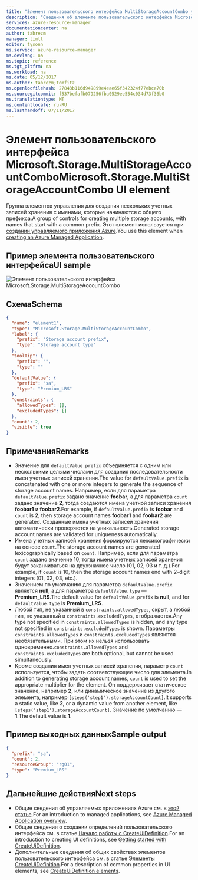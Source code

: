 ```yaml
---
title: "Элемент пользовательского интерфейса MultiStorageAccountCombo управляемого приложения Azure | Документация Майкрософт"
description: "Сведения об элементе пользовательского интерфейса Microsoft.Storage.MultiStorageAccountCombo для управляемых приложений Azure"
services: azure-resource-manager
documentationcenter: na
author: tabrezm
manager: timlt
editor: tysonn
ms.service: azure-resource-manager
ms.devlang: na
ms.topic: reference
ms.tgt_pltfrm: na
ms.workload: na
ms.date: 05/12/2017
ms.author: tabrezm;tomfitz
ms.openlocfilehash: 27843b116d949899e4eae65f342324f77ebca70b
ms.sourcegitcommit: f537befafb079256fba0529ee554c034d73f36b0
ms.translationtype: MT
ms.contentlocale: ru-RU
ms.lasthandoff: 07/11/2017
---
```

# <a name="microsoftstoragemultistorageaccountcombo-ui-element"></a><span data-ttu-id="f9931-103">Элемент пользовательского интерфейса Microsoft.Storage.MultiStorageAccountCombo</span><span class="sxs-lookup"><span data-stu-id="f9931-103">Microsoft.Storage.MultiStorageAccountCombo UI element</span></span>
<span data-ttu-id="f9931-104">Группа элементов управления для создания нескольких учетных записей хранения с именами, которые начинаются с общего префикса.</span><span class="sxs-lookup"><span data-stu-id="f9931-104">A group of controls for creating multiple storage accounts, with names that start with a common prefix.</span></span> <span data-ttu-id="f9931-105">Этот элемент используется при [создании управляемого приложения Azure](managed-application-publishing.md).</span><span class="sxs-lookup"><span data-stu-id="f9931-105">You use this element when [creating an Azure Managed Application](managed-application-publishing.md).</span></span>

## <a name="ui-sample"></a><span data-ttu-id="f9931-106">Пример элемента пользовательского интерфейса</span><span class="sxs-lookup"><span data-stu-id="f9931-106">UI sample</span></span>
![Элемент пользовательского интерфейса Microsoft.Storage.MultiStorageAccountCombo](./media/managed-application-elements/microsoft.storage.multistorageaccountcombo.png)

## <a name="schema"></a><span data-ttu-id="f9931-108">Схема</span><span class="sxs-lookup"><span data-stu-id="f9931-108">Schema</span></span>
```json
{
  "name": "element1",
  "type": "Microsoft.Storage.MultiStorageAccountCombo",
  "label": {
    "prefix": "Storage account prefix",
    "type": "Storage account type"
  },
  "toolTip": {
    "prefix": "",
    "type": ""
  },
  "defaultValue": {
    "prefix": "sa",
    "type": "Premium_LRS"
  },
  "constraints": {
    "allowedTypes": [],
    "excludedTypes": []
  },
  "count": 2,
  "visible": true
}
```

## <a name="remarks"></a><span data-ttu-id="f9931-109">Примечания</span><span class="sxs-lookup"><span data-stu-id="f9931-109">Remarks</span></span>
- <span data-ttu-id="f9931-110">Значение для `defaultValue.prefix` объединяется с одним или несколькими целыми числами для создания последовательности имен учетных записей хранения.</span><span class="sxs-lookup"><span data-stu-id="f9931-110">The value for `defaultValue.prefix` is concatenated with one or more integers to generate the sequence of storage account names.</span></span> <span data-ttu-id="f9931-111">Например, если для параметра `defaultValue.prefix` задано значение **foobar**, а для параметра `count` задано значение **2**, тогда создаются имена учетной записи хранения **foobar1** и **foobar2**.</span><span class="sxs-lookup"><span data-stu-id="f9931-111">For example, if `defaultValue.prefix` is **foobar** and `count` is **2**, then storage account names **foobar1** and **foobar2** are generated.</span></span> <span data-ttu-id="f9931-112">Созданные имена учетных записей хранения автоматически проверяются на уникальность.</span><span class="sxs-lookup"><span data-stu-id="f9931-112">Generated storage account names are validated for uniqueness automatically.</span></span>
- <span data-ttu-id="f9931-113">Имена учетных записей хранения формируются лексикографически на основе `count`.</span><span class="sxs-lookup"><span data-stu-id="f9931-113">The storage account names are generated lexicographically based on `count`.</span></span> <span data-ttu-id="f9931-114">Например, если для параметра `count` задано значение 10, тогда имена учетных записей хранения будут заканчиваться на двухзначное число (01, 02, 03 и т. д.).</span><span class="sxs-lookup"><span data-stu-id="f9931-114">For example, if `count` is 10, then the storage account names end with 2-digit integers (01, 02, 03, etc.).</span></span>
- <span data-ttu-id="f9931-115">Значением по умолчанию для параметра `defaultValue.prefix` является **null**, а для параметра `defaultValue.type` — **Premium_LRS**.</span><span class="sxs-lookup"><span data-stu-id="f9931-115">The default value for `defaultValue.prefix` is **null**, and for `defaultValue.type` is **Premium_LRS**.</span></span>
- <span data-ttu-id="f9931-116">Любой тип, не указанный в `constraints.allowedTypes`, скрыт, а любой тип, не указанный в `constraints.excludedTypes`, отображается.</span><span class="sxs-lookup"><span data-stu-id="f9931-116">Any type not specified in `constraints.allowedTypes` is hidden, and any type not specified in `constraints.excludedTypes` is shown.</span></span>
<span data-ttu-id="f9931-117">Параметры `constraints.allowedTypes` и `constraints.excludedTypes` являются необязательными. При этом их нельзя использовать одновременно.</span><span class="sxs-lookup"><span data-stu-id="f9931-117">`constraints.allowedTypes` and `constraints.excludedTypes` are both optional, but cannot be used simultaneously.</span></span>
- <span data-ttu-id="f9931-118">Кроме создания имен учетных записей хранения, параметр `count` используется, чтобы задать соответствующее число для элемента.</span><span class="sxs-lookup"><span data-stu-id="f9931-118">In addition to generating storage account names, `count` is used to set the appropriate multiplier for the element.</span></span> <span data-ttu-id="f9931-119">Он поддерживает статическое значение, например **2**, или динамическое значение из другого элемента, например `[steps('step1').storageAccountCount]`.</span><span class="sxs-lookup"><span data-stu-id="f9931-119">It supports a static value, like **2**, or a dynamic value from another element, like `[steps('step1').storageAccountCount]`.</span></span> <span data-ttu-id="f9931-120">Значение по умолчанию — **1**.</span><span class="sxs-lookup"><span data-stu-id="f9931-120">The default value is **1**.</span></span>

## <a name="sample-output"></a><span data-ttu-id="f9931-121">Пример выходных данных</span><span class="sxs-lookup"><span data-stu-id="f9931-121">Sample output</span></span>
```json
{
  "prefix": "sa",
  "count": 2,
  "resourceGroup": "rg01",
  "type": "Premium_LRS"
}
```

## <a name="next-steps"></a><span data-ttu-id="f9931-122">Дальнейшие действия</span><span class="sxs-lookup"><span data-stu-id="f9931-122">Next steps</span></span>
* <span data-ttu-id="f9931-123">Общие сведения об управляемых приложениях Azure см. в [этой статье](managed-application-overview.md).</span><span class="sxs-lookup"><span data-stu-id="f9931-123">For an introduction to managed applications, see [Azure Managed Application overview](managed-application-overview.md).</span></span>
* <span data-ttu-id="f9931-124">Общие сведения о создании определений пользовательского интерфейса см. в статье [Начало работы с CreateUiDefinition](managed-application-createuidefinition-overview.md).</span><span class="sxs-lookup"><span data-stu-id="f9931-124">For an introduction to creating UI definitions, see [Getting started with CreateUiDefinition](managed-application-createuidefinition-overview.md).</span></span>
* <span data-ttu-id="f9931-125">Дополнительные сведения об общих свойствах элементов пользовательского интерфейса см. в статье [Элементы CreateUiDefinition](managed-application-createuidefinition-elements.md).</span><span class="sxs-lookup"><span data-stu-id="f9931-125">For a description of common properties in UI elements, see [CreateUiDefinition elements](managed-application-createuidefinition-elements.md).</span></span>
